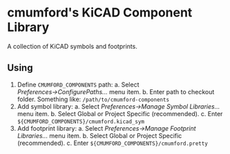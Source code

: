 # cmumford's KiCAD Component Library

A collection of KiCAD symbols and footprints.

## Using

1. Define `CMUMFORD_COMPONENTS` path:
  a. Select _Preferences→ConfigurePaths..._ menu item.
  b. Enter path to checkout folder. Something like: `/path/to/cmumford-components`
2. Add symbol library:
  a. Select _Preferences→Manage Symbol Libraries..._ menu item.
  b. Select Global or Project Specific (recommended).
  c. Enter `${CMUMFORD_COMPONENTS}/cmumford.kicad_sym`
3. Add footprint library:
  a. Select _Preferences→Manage Footprint Libraries..._ menu item.
  b. Select Global or Project Specific (recommended).
  c. Enter `${CMUMFORD_COMPONENTS}/cmumford.pretty`

